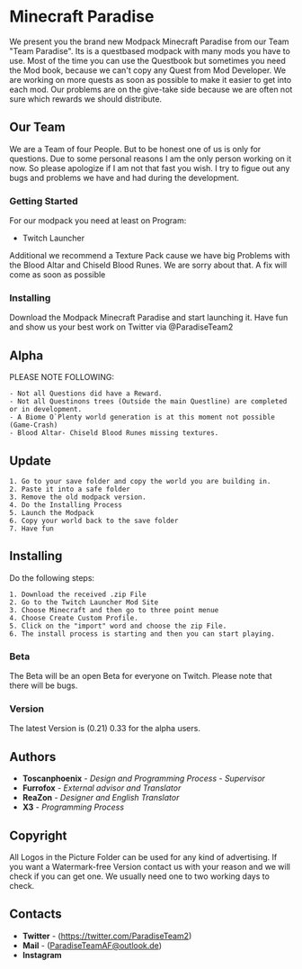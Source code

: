 # Minecraft Paradise
We present you the brand new Modpack Minecraft Paradise from our Team "Team Paradise". Its is a questbased modpack with many mods you have to use. Most of the time you can use the Questbook but sometimes you need the Mod book, because we can't copy any Quest from Mod Developer. We are working on more quests as soon as possible to make it easier to get into each mod. Our problems are on the give-take side because we are often not sure which rewards we should distribute.

## Our Team

We are a Team of four People. But to be honest one of us is only for questions. Due to some personal reasons I am the only person working on it now. So please apologize if I am not that fast you wish. I try to figue out any bugs and problems we have and had during the development.

### Getting Started
For our modpack you need at least on Program:
 * Twitch Launcher
 
Additional we recommend a Texture Pack cause we have big Problems with the Blood Altar and Chiseld Blood Runes. We are sorry about that. A fix will come as soon as possible

### Installing
Download the Modpack Minecraft Paradise and start launching it. Have fun and show us your best work on Twitter via @ParadiseTeam2

## Alpha

 PLEASE NOTE FOLLOWING:

```
- Not all Questions did have a Reward.
- Not all Questinons trees (Outside the main Questline) are completed or in development.
- A Biome O`Plenty world generation is at this moment not possible (Game-Crash)
- Blood Altar- Chiseld Blood Runes missing textures.
```

## Update
```
1. Go to your save folder and copy the world you are building in. 
2. Paste it into a safe folder
3. Remove the old modpack version. 
4. Do the Installing Process 
5. Launch the Modpack
6. Copy your world back to the save folder
7. Have fun
```

## Installing
Do the following steps:

```
1. Download the received .zip File
2. Go to the Twitch Launcher Mod Site
3. Choose Minecraft and then go to three point menue
4. Choose Create Custom Profile.
5. Click on the "import" word and choose the zip File.
6. The install process is starting and then you can start playing.
```

### Beta

The Beta will be an open Beta for everyone on Twitch. Please note that there will be bugs.



### Version

The latest Version is (0.21) 0.33 for the alpha users.

## Authors

* **Toscanphoenix** - *Design and Programming Process* - *Supervisor*
* **Furrofox**       - *External advisor and Translator* 
* **ReaZon**        - *Designer and English Translator*
* **X3**            - *Programming Process* 


## Copyright
All Logos in the Picture Folder can be used for any kind of advertising.
If you want a Watermark-free Version contact us with your reason and we will check if you can get one. 
We usually need one to two working days to check.


## Contacts

* **Twitter** -   (https://twitter.com/ParadiseTeam2)
* **Mail** -      (ParadiseTeamAF@outlook.de)
* **Instagram** 
